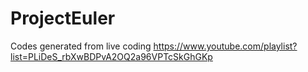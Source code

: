 # ProjectEuler

Codes generated from live coding 
https://www.youtube.com/playlist?list=PLiDeS_rbXwBDPvA2OQ2a96VPTcSkGhGKp
